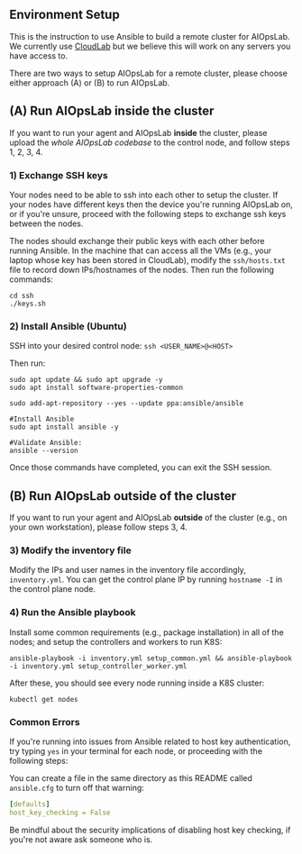 ## Environment Setup

This is the instruction to use Ansible to build a remote cluster for AIOpsLab. We currently use [CloudLab](https://www.cloudlab.us/) but we believe this will work on any servers you have access to.

There are two ways to setup AIOpsLab for a remote cluster, please choose either approach (A) or (B) to run AIOpsLab.

## (A) Run AIOpsLab inside the cluster
If you want to run your agent and AIOpsLab **inside** the cluster, please upload the _whole AIOpsLab codebase_ to the control node, and follow steps 1, 2, 3, 4.

### 1) Exchange SSH keys

Your nodes need to be able to ssh into each other to setup the cluster. If your nodes have different keys then the device you're running AIOpsLab on, or if you're unsure, proceed with the following steps to exchange ssh keys between the nodes.

The nodes should exchange their public keys with each other before running Ansible.
In the machine that can access all the VMs (e.g., your laptop whose key has been stored in CloudLab), 
modify the `ssh/hosts.txt` file to record down IPs/hostnames of the nodes.
Then run the following commands:

```shell
cd ssh
./keys.sh
```

### 2) Install Ansible (Ubuntu)

SSH into your desired control node: `ssh <USER_NAME>@<HOST>`

Then run:
```shell
sudo apt update && sudo apt upgrade -y
sudo apt install software-properties-common

sudo add-apt-repository --yes --update ppa:ansible/ansible

#Install Ansible
sudo apt install ansible -y

#Validate Ansible:
ansible --version 
```

Once those commands have completed, you can exit the SSH session.

## (B) Run AIOpsLab outside of the cluster
If you want to run your agent and AIOpsLab **outside** of the cluster (e.g., on your own workstation), please follow steps 3, 4.


### 3) Modify the inventory file
 
Modify the IPs and user names in the inventory file accordingly, `inventory.yml`. You can get the control plane IP by running `hostname -I` in the control plane node.

### 4) Run the Ansible playbook

Install some common requirements (e.g., package installation) in all of the nodes; and setup the controllers and workers to run K8S:
```shell
ansible-playbook -i inventory.yml setup_common.yml && ansible-playbook -i inventory.yml setup_controller_worker.yml
```

After these, you should see every node running inside a K8S cluster:
```shell
kubectl get nodes
```

### Common Errors
If you're running into issues from Ansible related to host key authentication, try typing `yes` in your terminal for each node, or proceeding with the following steps:

You can create a file in the same directory as this README called `ansible.cfg` to turn off that warning:
```yaml
[defaults]
host_key_checking = False
```
Be mindful about the security implications of disabling host key checking, if you're not aware ask someone who is.
